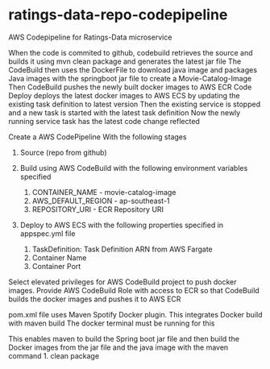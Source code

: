 # ratings-data-repo-codepipeline
AWS Codepipeline for Ratings-Data microservice

When the code is commited to github, codebuild retrieves the source and builds it using mvn clean package and generates the latest jar file
The CodeBuild then uses the DockerFile to download java image and packages Java images with the springboot jar file to create a Movie-Catalog-Image
Then CodeBuild pushes the newly built docker images to AWS ECR
Code Deploy deploys the latest docker images to AWS ECS by updating the existing task definition to latest version
Then the existing service is stopped and a new task is started with the latest task definition
Now the newly running service task has the latest code change reflected

Create a AWS CodePipeline With the following stages

1. Source (repo from github)

2. Build using AWS CodeBuild with the following environment variables specified

    1. CONTAINER_NAME - movie-catalog-image
    2. AWS_DEFAULT_REGION - ap-southeast-1
    3. REPOSITORY_URI - ECR Repository URI
    
3. Deploy to AWS ECS with the following properties specified in appspec.yml file

    1. TaskDefinition: Task Definition ARN from AWS Fargate
    2. Container Name
    3. Container Port
    
Select elevated privileges for AWS CodeBuild project to push docker images.
Provide AWS CodeBuild Role with access to ECR so that CodeBuild builds the docker images and pushes it to AWS ECR

pom.xml file uses Maven Spotify Docker plugin. This integrates Docker build with maven build
The docker terminal must be running for this

This enables maven to build the Spring boot jar file and then build the Docker images from the jar file and the 
java image with the maven command 1. clean package
